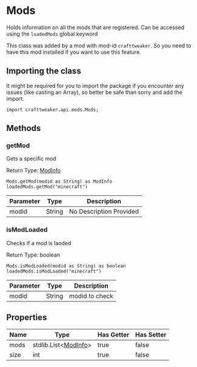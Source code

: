 # Mods

Holds information on all the mods that are registered.
 Can be accessed using the `loadedMods` global keyword

This class was added by a mod with mod-id `crafttweaker`. So you need to have this mod installed if you want to use this feature.

## Importing the class

It might be required for you to import the package if you encounter any issues (like casting an Array), so better be safe than sorry and add the import.
```zenscript
import crafttweaker.api.mods.Mods;
```


## Methods

### getMod

Gets a specific mod

Return Type: [ModInfo](/vanilla/api/mods/ModInfo)

```zenscript
Mods.getMod(modid as String) as ModInfo
loadedMods.getMod("minecraft")
```
| Parameter | Type | Description |
|-----------|------|-------------|
| modid | String | No Description Provided |
### isModLoaded

Checks if a mod is laoded

Return Type: boolean

```zenscript
Mods.isModLoaded(modid as String) as boolean
loadedMods.isModLoaded("minecraft")
```
| Parameter | Type | Description |
|-----------|------|-------------|
| modid | String | modid to check |

## Properties

| Name | Type | Has Getter | Has Setter |
|------|------|------------|------------|
| mods | stdlib.List&lt;[ModInfo](/vanilla/api/mods/ModInfo)&gt; | true | false |
| size | int | true | false |

